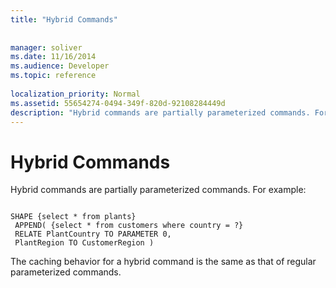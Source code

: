 ```yaml
---
title: "Hybrid Commands"
 
 
manager: soliver
ms.date: 11/16/2014
ms.audience: Developer
ms.topic: reference
  
localization_priority: Normal
ms.assetid: 55654274-0494-349f-820d-92108284449d
description: "Hybrid commands are partially parameterized commands. For example:"
---
```


# Hybrid Commands

Hybrid commands are partially parameterized commands. For example:
  
```
 
SHAPE {select * from plants} 
 APPEND( {select * from customers where country = ?} 
 RELATE PlantCountry TO PARAMETER 0, 
 PlantRegion TO CustomerRegion ) 

```

The caching behavior for a hybrid command is the same as that of regular parameterized commands.
  

